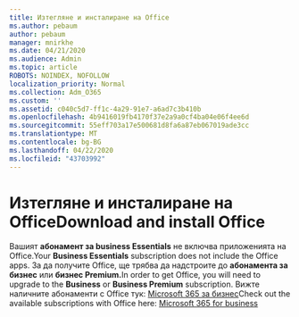 ```yaml
---
title: Изтегляне и инсталиране на Office
ms.author: pebaum
author: pebaum
manager: mnirkhe
ms.date: 04/21/2020
ms.audience: Admin
ms.topic: article
ROBOTS: NOINDEX, NOFOLLOW
localization_priority: Normal
ms.collection: Adm_O365
ms.custom: ''
ms.assetid: c040c5d7-ff1c-4a29-91e7-a6ad7c3b410b
ms.openlocfilehash: 4b9416019fb4170f37e2a9a0cf4ba04e06f4ee6d
ms.sourcegitcommit: 55eff703a17e500681d8fa6a87eb067019ade3cc
ms.translationtype: MT
ms.contentlocale: bg-BG
ms.lasthandoff: 04/22/2020
ms.locfileid: "43703992"
---
```

# <a name="download-and-install-office"></a><span data-ttu-id="728ee-102">Изтегляне и инсталиране на Office</span><span class="sxs-lookup"><span data-stu-id="728ee-102">Download and install Office</span></span>

<span data-ttu-id="728ee-103">Вашият **абонамент за business Essentials** не включва приложенията на Office.</span><span class="sxs-lookup"><span data-stu-id="728ee-103">Your **Business Essentials** subscription does not include the Office apps.</span></span> <span data-ttu-id="728ee-104">За да получите Office, ще трябва да надстроите до **абонамента за бизнес** или **бизнес Premium.**</span><span class="sxs-lookup"><span data-stu-id="728ee-104">In order to get Office, you will need to upgrade to the **Business** or **Business Premium** subscription.</span></span> <span data-ttu-id="728ee-105">Вижте наличните абонаменти с Office тук: [Microsoft 365 за бизнес](https://products.office.com/compare-all-microsoft-office-products?tab=2)</span><span class="sxs-lookup"><span data-stu-id="728ee-105">Check out the available subscriptions with Office here: [Microsoft 365 for business](https://products.office.com/compare-all-microsoft-office-products?tab=2)</span></span>
  

